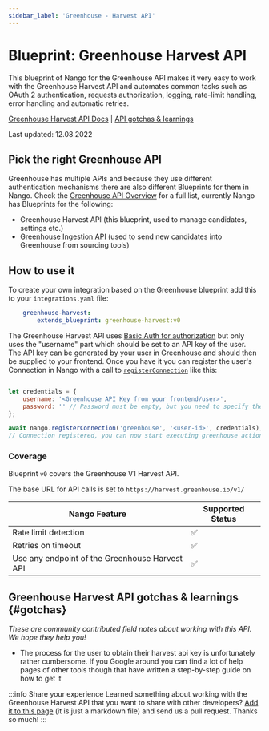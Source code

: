 ```yaml
---
sidebar_label: 'Greenhouse - Harvest API'
---
```


# Blueprint: Greenhouse Harvest API

This blueprint of Nango for the Greenhouse API makes it very easy to work with the Greenhouse Harvest API and automates common tasks such as OAuth 2 authentication, requests authorization, logging, rate-limit handling, error handling and automatic retries.

[Greenhouse Harvest API Docs](https://developers.greenhouse.io/harvest.html)  |  [API gotchas & learnings](#gotchas)

Last updated: 12.08.2022

## Pick the right Greenhouse API
Greenhouse has multiple APIs and because they use different authentication mechanisms there are also different Blueprints for them in Nango. Check the [Greenhouse API Overview](https://developers.greenhouse.io/) for a full list, currently Nango has Blueprints for the following:

- Greenhouse Harvest API (this blueprint, used to manage candidates, settings etc.)
- [Greenhouse Ingestion API](blueprint-catalog/blueprint-greenhouse-ingestion.md) (used to send new candidates into Greenhouse from sourcing tools)

## How to use it
To create your own integration based on the Greenhouse blueprint add this to your `integrations.yaml` file:

```yaml title=integrations.yaml
    greenhouse-harvest:
        extends_blueprint: greenhouse-harvest:v0

```
The Greenhouse Harvest API uses [Basic Auth for authorization](https://developers.greenhouse.io/harvest.html#authentication) but only uses the "username" part which should be set to an API key of the user. The API key can be generated by your user in Greenhouse and should then be supplied to your frontend. Once you have it you can register the user's Connection in Nango with a call to [`registerConnection`](reference/SDKs/node.md#registerConnection) like this:

```js title="In your backend, using the Nango SDK"

let credentials = {
    username: '<Greenhouse API Key from your frontend/user>',
    password: '' // Password must be empty, but you need to specify the key
};

await nango.registerConnection('greenhouse', '<user-id>', credentials);
// Connection registered, you can now start executing greenhouse actions for this user
```

### Coverage
Blueprint `v0` covers the Greenhouse V1 Harvest API.

The base URL for API calls is set to `https://harvest.greenhouse.io/v1/`

| Nango Feature | Supported Status | 
|---|---|
| Rate limit detection | ✅ |
| Retries on timeout | ✅ |
| Use any endpoint of the Greenhouse Harvest API | ✅ |

## Greenhouse Harvest API gotchas & learnings {#gotchas}
_These are community contributed field notes about working with this API. We hope they help you!_

- The process for the user to obtain their harvest api key is unfortunately rather cumbersome. If you Google around you can find a lot of help pages of other tools though that have written a step-by-step guide on how to get it

:::info Share your experience
Learned something about working with the Greenhouse Harvest API that you want to share with other developers? [Add it to this page](https://github.com/NangoHQ/nango/edit/main/docs/docs/blueprint-catalog/blueprint-greenhouse-harvest.md) (it is just a markdown file) and send us a pull request. Thanks so much!
:::